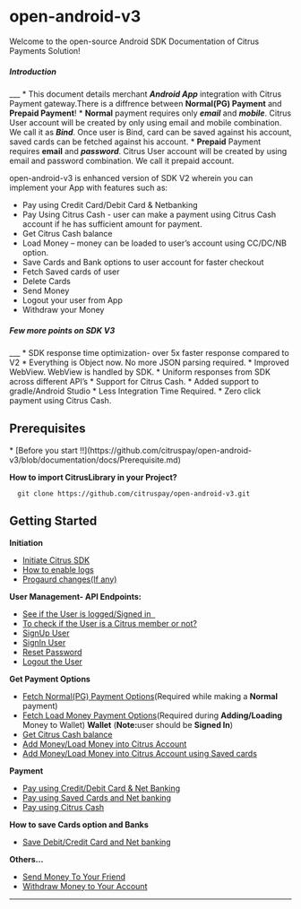 # open-android-v3

Welcome to the open-source Android SDK Documentation of Citrus Payments Solution!

<h5>Introduction</h5>
___
* This document details merchant <b><i>Android App</i></b> integration with Citrus Payment gateway.There is a diffrence between <b>Normal(PG) Payment</b> and <b>Prepaid Payment</b>!
* <b>Normal</b> payment requires only <b><i>email</i></b> and <b><i>mobile</i></b>. Citrus User account will be created by only using email and mobile combination. We call it as <b><i>Bind</i></b>. Once user is Bind, card can be saved against his account, saved cards can be fetched against his account.
* <b>Prepaid</b> Payment requires <b></i>email</i></b> and <b><i>password</i></b>. Citrus User account will be created by using email and password combination. We call it prepaid account.

open-android-v3 is enhanced version of SDK V2 wherein you can implement your App with features such as:

* Pay using Credit Card/Debit Card & Netbanking 
* Pay Using Citrus Cash - user can make a payment using Citrus Cash account if he has sufficient amount for payment. 
* Get Citrus Cash balance
* Load Money – money can be loaded to user’s account using CC/DC/NB option.
* Save Cards and Bank options to user account for faster checkout
* Fetch Saved cards of user
* Delete Cards
* Send Money
* Logout your user from App
* Withdraw your Money

<h5>Few more points on SDK V3</h5>
___
   * SDK response time optimization-  over 5x faster response compared to V2
   * Everything is Object now. No more JSON parsing required.
   * Improved WebView. WebView is handled by SDK.  
   * Uniform responses from SDK across different API’s
   * Support for Citrus Cash.
   * Added support to gradle/Android Studio
   * Less Integration Time Required.
   * Zero click payment using Citrus Cash.

<h2> Prerequisites </h2>
* [Before you start !!](https://github.com/citruspay/open-android-v3/blob/documentation/docs/Prerequisite.md)

<b> How to import CitrusLibrary in your Project? </b>

      git clone https://github.com/citruspay/open-android-v3.git

<h2>Getting Started</h2>

<b>Initiation</b>
* [Initiate Citrus SDK](https://github.com/citruspay/open-android-v3/blob/documentation/docs/InitSDK.md)
* [How to enable logs](https://github.com/citruspay/open-android-v3/blob/documentation/docs/enable%20logs%20.md)
* [Progaurd changes(If any)](https://github.com/citruspay/open-android-v3/blob/documentation/docs/Progaurd%20changes.md)

<b> User Management- API Endpoints: </b>

* [See if the User is logged/Signed in  ](https://github.com/citruspay/open-android-v3/blob/documentation/docs/isUserSignedIn.md)
* [To check if the User is a Citrus member or not?](https://github.com/citruspay/open-android-v3/blob/documentation/docs/isCitrusMember.md)
* [SignUp User](https://github.com/citruspay/open-android-v3/blob/documentation/docs/Sign%20Up%20User.md)
* [SignIn User](https://github.com/citruspay/open-android-v3/blob/documentation/docs/Sign%20In%20User.md) 
* [Reset Password](https://github.com/citruspay/open-android-v3/blob/documentation/docs/Reset%20Password.md)
* [Logout the User](https://github.com/citruspay/open-android-v3/blob/documentation/docs/Logout.md)

<b> Get Payment Options</b>
* [Fetch Normal(PG) Payment Options](https://github.com/citruspay/open-android-v3/blob/documentation/docs/Fetch%20payment%20options.md)(Required while making a <b>Normal</b> payment)
* [Fetch Load Money Payment Options]()(Required during <b>Adding/Loading</b> Money to Wallet)
<b>Wallet</b>
(<b>Note:</b>user should be <b>Signed In</b>)
* [Get Citrus Cash balance](https://github.com/citruspay/open-android-v3/blob/documentation/docs/Get%20Balance.md)
* [Add Money/Load Money into Citrus Account](https://github.com/citruspay/open-android-v3/blob/documentation/docs/Load%20Money.md)
* [Add Money/Load Money into Citrus Account using Saved cards](https://github.com/citruspay/open-android-v3/blob/documentation/docs/Load%20using%20Saved%20Card%20&%20Net%20bank.md)

<b>Payment</b>

* [Pay using Credit/Debit Card & Net Banking](https://github.com/citruspay/open-android-v3/blob/documentation/docs/CC%20%2CDC%20%2CNB%20Direct%20Payment.md)
* [Pay using Saved Cards and Net banking](https://github.com/citruspay/open-android-v3/blob/documentation/docs/Pay%20Using%20Saved%20Cards%20and%20Bank.md)
* [Pay using Citrus Cash](https://github.com/citruspay/open-android-v3/blob/documentation/docs/Pay%20using%20Citrus%20Cash.md)

<b>How to save Cards option and Banks</b>
* [Save Debit/Credit Card and Net banking](https://github.com/citruspay/open-android-v3/blob/documentation/docs/Save%20payment%20option.md)

<b>Others...</b>

* [Send Money To Your Friend](https://github.com/citruspay/open-android-v3/blob/documentation/docs/Send%20Money.md)
* [Withdraw Money to Your Account](https://github.com/citruspay/open-android-v3/blob/documentation/docs/Withdraw.md)

___
